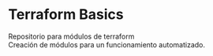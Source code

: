 # Terraform Basics
Repositorio para módulos de terraform<br>
    Creación de módulos para un funcionamiento automatizado.